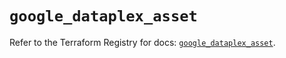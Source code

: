 # `google_dataplex_asset`

Refer to the Terraform Registry for docs: [`google_dataplex_asset`](https://registry.terraform.io/providers/hashicorp/google/6.22.0/docs/resources/dataplex_asset).
